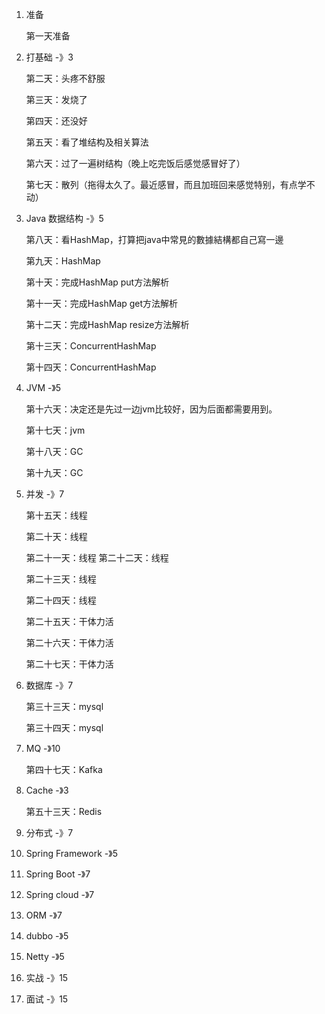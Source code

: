 1. 准备

   第一天准备

2. 打基础							-》3

   第二天：头疼不舒服

   第三天：发烧了

   第四天：还没好

   第五天：看了堆结构及相关算法

   第六天：过了一遍树结构（晚上吃完饭后感觉感冒好了）

   第七天：散列（拖得太久了。最近感冒，而且加班回来感觉特别，有点学不动）

3. Java 数据结构                -》5

   第八天：看HashMap，打算把java中常見的數據結構都自己寫一邊

   第九天：HashMap

   第十天：完成HashMap put方法解析

   第十一天：完成HashMap get方法解析

   第十二天：完成HashMap resize方法解析

   第十三天：ConcurrentHashMap

   第十四天：ConcurrentHashMap

4. JVM                                -》5

   第十六天：决定还是先过一边jvm比较好，因为后面都需要用到。

   第十七天：jvm

   第十八天：GC

   第十九天：GC

5. 并发                                -》7

   第十五天：线程

   第二十天：线程

   第二十一天：线程
   第二十二天：线程
   
   第二十三天：线程
   
   第二十四天：线程
   
   第二十五天：干体力活
   
   第二十六天：干体力活
   
   第二十七天：干体力活
   
6. 数据库                            -》7

   第三十三天：mysql

   第三十四天：mysql

7. MQ                                 -》10

   第四十七天：Kafka

8. Cache                            -》3

   第五十三天：Redis

9. 分布式                           -》7

10. Spring  Framework     -》5

11. Spring Boot                 -》7

12. Spring cloud                -》7

13. ORM                              -》7

14. dubbo                           -》5

15. Netty                             -》5

16. 实战                               -》15

17. 面试                               -》15
